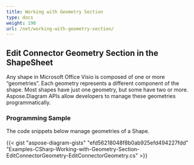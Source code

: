 ```yaml
---
title: Working with Geometry Section
type: docs
weight: 190
url: /net/working-with-geometry-section/
---
```


## **Edit Connector Geometry Section in the ShapeSheet**
Any shape in Microsoft Office Visio is composed of one or more “geometries”. Each geometry represents a different component of the shape. Most shapes have just one geometry, but some have two or more. Aspose.Diagram APIs allow developers to manage these geometries programmatically.
### **Programming Sample**
The code snippets below manage geometries of a Shape.

{{< gist "aspose-diagram-gists" "efd56218048f8b0ab925efd494227fdd" "Examples-CSharp-Working-with-Geometry-Section-EditConnectorGeometry-EditConnectorGeometry.cs" >}}
